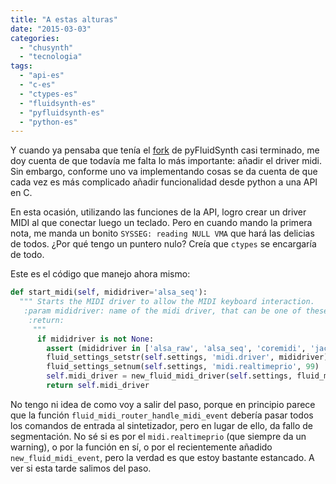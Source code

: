 ```yaml
---
title: "A estas alturas"
date: "2015-03-03"
categories: 
  - "chusynth"
  - "tecnologia"
tags: 
  - "api-es"
  - "c-es"
  - "ctypes-es"
  - "fluidsynth-es"
  - "pyfluidsynth-es"
  - "python-es"
---
```


Y cuando ya pensaba que tenía el [fork](https://fjesusmartinez.wordpress.com/2015/02/21/entre-apis-y-ces/ "Entre APIs y Ces…") de pyFluidSynth casi terminado, me doy cuenta de que todavía me falta lo más importante: añadir el driver midi. Sin embargo, conforme uno va implementando cosas se da cuenta de que cada vez es más complicado añadir funcionalidad desde python a una API en C.

En esta ocasión, utilizando las funciones de la API, logro crear un driver MIDI al que conectar luego un teclado. Pero en cuando mando la primera nota, me manda un bonito `SYSSEG: reading NULL VMA` que hará las delicias de todos. ¿Por qué tengo un puntero nulo? Creía que `ctypes` se encargaría de todo.

Este es el código que manejo ahora mismo:

```python
def start_midi(self, mididriver='alsa_seq'): 
  """ Starts the MIDI driver to allow the MIDI keyboard interaction.
   :param mididriver: name of the midi driver, that can be one of these: 'alsa_raw', 'alsa_seq', 'coremidi', 'jack', 'midishare', 'oss', 'winmidi'
    :return:
     """
      if mididriver is not None: 
        assert (mididriver in ['alsa_raw', 'alsa_seq', 'coremidi', 'jack', 'midishare', 'oss', 'winmidi']) 
        fluid_settings_setstr(self.settings, 'midi.driver', mididriver) # Optionally: sets the real time priority to 99. 
        fluid_settings_setnum(self.settings, 'midi.realtimeprio', 99) 
        self.midi_driver = new_fluid_midi_driver(self.settings, fluid_midi_router_handle_midi_event, new_fluid_midi_event) 
        return self.midi_driver
```

No tengo ni idea de como voy a salir del paso, porque en principio parece que la función `fluid_midi_router_handle_midi_event` debería pasar todos los comandos de entrada al sintetizador, pero en lugar de ello, da fallo de segmentación. No sé si es por el `midi.realtimeprio` (que siempre da un warning), o por la función en sí, o por el recientemente añadido `new_fluid_midi_event`, pero la verdad es que estoy bastante estancado. A ver si esta tarde salimos del paso.
